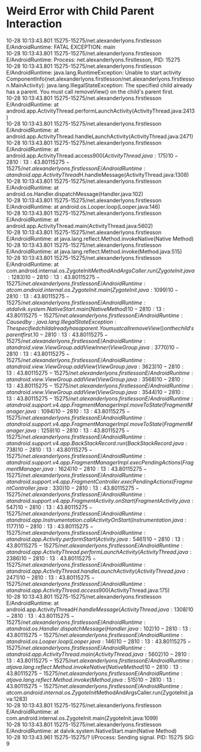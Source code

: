 # Weird Error with Child Parent Interaction

10-28 10:13:43.801 15275-15275/net.alexanderlyons.firstlesson E/AndroidRuntime: FATAL EXCEPTION: main  
10-28 10:13:43.801 15275-15275/net.alexanderlyons.firstlesson E/AndroidRuntime: Process: net.alexanderlyons.firstlesson, PID: 15275  
10-28 10:13:43.801 15275-15275/net.alexanderlyons.firstlesson E/AndroidRuntime: java.lang.RuntimeException: Unable to start activity ComponentInfo{net.alexanderlyons.firstlesson/net.alexanderlyons.firstlesson.MainActivity}: java.lang.IllegalStateException: The specified child already has a parent. You must call removeView() on the child's parent first.  
10-28 10:13:43.801 15275-15275/net.alexanderlyons.firstlesson E/AndroidRuntime:     at android.app.ActivityThread.performLaunchActivity(ActivityThread.java:2413)  
10-28 10:13:43.801 15275-15275/net.alexanderlyons.firstlesson E/AndroidRuntime:     at android.app.ActivityThread.handleLaunchActivity(ActivityThread.java:2471)  
10-28 10:13:43.801 15275-15275/net.alexanderlyons.firstlesson E/AndroidRuntime:     at android.app.ActivityThread.access$900(ActivityThread.java:175)  
10-28 10:13:43.801 15275-15275/net.alexanderlyons.firstlesson E/AndroidRuntime:     at android.app.ActivityThread$H.handleMessage(ActivityThread.java:1308)  
10-28 10:13:43.801 15275-15275/net.alexanderlyons.firstlesson E/AndroidRuntime:     at android.os.Handler.dispatchMessage(Handler.java:102)  
10-28 10:13:43.801 15275-15275/net.alexanderlyons.firstlesson E/AndroidRuntime:     at android.os.Looper.loop(Looper.java:146)  
10-28 10:13:43.801 15275-15275/net.alexanderlyons.firstlesson E/AndroidRuntime:     at android.app.ActivityThread.main(ActivityThread.java:5602)  
10-28 10:13:43.801 15275-15275/net.alexanderlyons.firstlesson E/AndroidRuntime:     at java.lang.reflect.Method.invokeNative(Native Method)  
10-28 10:13:43.801 15275-15275/net.alexanderlyons.firstlesson E/AndroidRuntime:     at java.lang.reflect.Method.invoke(Method.java:515)  
10-28 10:13:43.801 15275-15275/net.alexanderlyons.firstlesson E/AndroidRuntime:     at com.android.internal.os.ZygoteInit$MethodAndArgsCaller.run(ZygoteInit.java:1283)  
10-28 10:13:43.801 15275-15275/net.alexanderlyons.firstlesson E/AndroidRuntime:     at com.android.internal.os.ZygoteInit.main(ZygoteInit.java:1099)  
10-28 10:13:43.801 15275-15275/net.alexanderlyons.firstlesson E/AndroidRuntime:     at dalvik.system.NativeStart.main(Native Method)  
10-28 10:13:43.801 15275-15275/net.alexanderlyons.firstlesson E/AndroidRuntime:  Caused by: java.lang.IllegalStateException: The specified child already has a parent. You must call removeView() on the child's parent first.  
10-28 10:13:43.801 15275-15275/net.alexanderlyons.firstlesson E/AndroidRuntime:     at android.view.ViewGroup.addViewInner(ViewGroup.java:3770)  
10-28 10:13:43.801 15275-15275/net.alexanderlyons.firstlesson E/AndroidRuntime:     at android.view.ViewGroup.addView(ViewGroup.java:3623)  
10-28 10:13:43.801 15275-15275/net.alexanderlyons.firstlesson E/AndroidRuntime:     at android.view.ViewGroup.addView(ViewGroup.java:3568)  
10-28 10:13:43.801 15275-15275/net.alexanderlyons.firstlesson E/AndroidRuntime:     at android.view.ViewGroup.addView(ViewGroup.java:3544)  
10-28 10:13:43.801 15275-15275/net.alexanderlyons.firstlesson E/AndroidRuntime:     at android.support.v4.app.FragmentManagerImpl.moveToState(FragmentManager.java:1094)  
10-28 10:13:43.801 15275-15275/net.alexanderlyons.firstlesson E/AndroidRuntime:     at android.support.v4.app.FragmentManagerImpl.moveToState(FragmentManager.java:1259)  
10-28 10:13:43.801 15275-15275/net.alexanderlyons.firstlesson E/AndroidRuntime:     at android.support.v4.app.BackStackRecord.run(BackStackRecord.java:738)  
10-28 10:13:43.801 15275-15275/net.alexanderlyons.firstlesson E/AndroidRuntime:     at android.support.v4.app.FragmentManagerImpl.execPendingActions(FragmentManager.java:1624)  
10-28 10:13:43.801 15275-15275/net.alexanderlyons.firstlesson E/AndroidRuntime:     at android.support.v4.app.FragmentController.execPendingActions(FragmentController.java:330)  
10-28 10:13:43.801 15275-15275/net.alexanderlyons.firstlesson E/AndroidRuntime:     at android.support.v4.app.FragmentActivity.onStart(FragmentActivity.java:547)  
10-28 10:13:43.801 15275-15275/net.alexanderlyons.firstlesson E/AndroidRuntime:     at android.app.Instrumentation.callActivityOnStart(Instrumentation.java:1177)  
10-28 10:13:43.801 15275-15275/net.alexanderlyons.firstlesson E/AndroidRuntime:     at android.app.Activity.performStart(Activity.java:5461)  
10-28 10:13:43.801 15275-15275/net.alexanderlyons.firstlesson E/AndroidRuntime:     at android.app.ActivityThread.performLaunchActivity(ActivityThread.java:2386)  
10-28 10:13:43.801 15275-15275/net.alexanderlyons.firstlesson E/AndroidRuntime:     at android.app.ActivityThread.handleLaunchActivity(ActivityThread.java:2471)   
10-28 10:13:43.801 15275-15275/net.alexanderlyons.firstlesson E/AndroidRuntime:     at android.app.ActivityThread.access$900(ActivityThread.java:175)   
10-28 10:13:43.801 15275-15275/net.alexanderlyons.firstlesson E/AndroidRuntime:     at android.app.ActivityThread$H.handleMessage(ActivityThread.java:1308)   
10-28 10:13:43.801 15275-15275/net.alexanderlyons.firstlesson E/AndroidRuntime:     at android.os.Handler.dispatchMessage(Handler.java:102)   
10-28 10:13:43.801 15275-15275/net.alexanderlyons.firstlesson E/AndroidRuntime:     at android.os.Looper.loop(Looper.java:146)   
10-28 10:13:43.801 15275-15275/net.alexanderlyons.firstlesson E/AndroidRuntime:     at android.app.ActivityThread.main(ActivityThread.java:5602)   
10-28 10:13:43.801 15275-15275/net.alexanderlyons.firstlesson E/AndroidRuntime:     at java.lang.reflect.Method.invokeNative(Native Method)   
10-28 10:13:43.801 15275-15275/net.alexanderlyons.firstlesson E/AndroidRuntime:     at java.lang.reflect.Method.invoke(Method.java:515)   
10-28 10:13:43.801 15275-15275/net.alexanderlyons.firstlesson E/AndroidRuntime:     at com.android.internal.os.ZygoteInit$MethodAndArgsCaller.run(ZygoteInit.java:1283)   
10-28 10:13:43.801 15275-15275/net.alexanderlyons.firstlesson E/AndroidRuntime:     at com.android.internal.os.ZygoteInit.main(ZygoteInit.java:1099)   
10-28 10:13:43.801 15275-15275/net.alexanderlyons.firstlesson E/AndroidRuntime:     at dalvik.system.NativeStart.main(Native Method)   
10-28 10:13:43.961 15275-15275/? I/Process: Sending signal. PID: 15275 SIG: 9